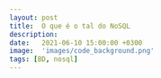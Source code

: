```yaml
---
layout: post
title:  O que é o tal do NoSQL
description: 
date:   2021-06-10 15:00:00 +0300
image:  'images/code_background.png'
tags: [BD, nosql]
---
```




